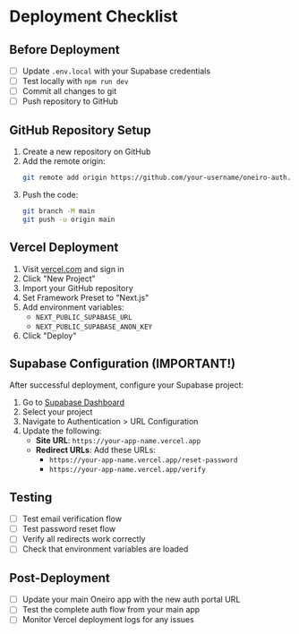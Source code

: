 # Deployment Checklist

## Before Deployment

- [ ] Update `.env.local` with your Supabase credentials
- [ ] Test locally with `npm run dev`
- [ ] Commit all changes to git
- [ ] Push repository to GitHub

## GitHub Repository Setup

1. Create a new repository on GitHub
2. Add the remote origin:
   ```bash
   git remote add origin https://github.com/your-username/oneiro-auth.git
   ```
3. Push the code:
   ```bash
   git branch -M main
   git push -u origin main
   ```

## Vercel Deployment

1. Visit [vercel.com](https://vercel.com) and sign in
2. Click "New Project"
3. Import your GitHub repository
4. Set Framework Preset to "Next.js"
5. Add environment variables:
   - `NEXT_PUBLIC_SUPABASE_URL`
   - `NEXT_PUBLIC_SUPABASE_ANON_KEY`
6. Click "Deploy"

## Supabase Configuration (IMPORTANT!)

After successful deployment, configure your Supabase project:

1. Go to [Supabase Dashboard](https://supabase.com/dashboard)
2. Select your project
3. Navigate to Authentication > URL Configuration
4. Update the following:
   - **Site URL**: `https://your-app-name.vercel.app`
   - **Redirect URLs**: Add these URLs:
     - `https://your-app-name.vercel.app/reset-password`
     - `https://your-app-name.vercel.app/verify`

## Testing

- [ ] Test email verification flow
- [ ] Test password reset flow
- [ ] Verify all redirects work correctly
- [ ] Check that environment variables are loaded

## Post-Deployment

- [ ] Update your main Oneiro app with the new auth portal URL
- [ ] Test the complete auth flow from your main app
- [ ] Monitor Vercel deployment logs for any issues